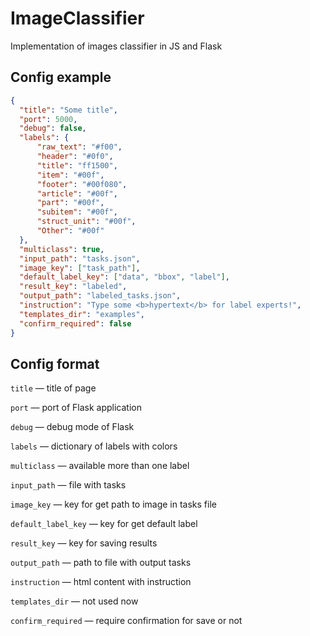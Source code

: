 # ImageClassifier
Implementation of images classifier in JS and Flask

## Config example
```json
{
  "title": "Some title",
  "port": 5000,
  "debug": false,
  "labels": {
      "raw_text": "#f00",
      "header": "#0f0",
      "title": "ff1500",
      "item": "#00f",
      "footer": "#00f080",
      "article": "#00f",
      "part": "#00f",
      "subitem": "#00f",
      "struct_unit": "#00f",
      "Other": "#00f"
  },
  "multiclass": true,
  "input_path": "tasks.json",
  "image_key": ["task_path"],
  "default_label_key": ["data", "bbox", "label"],
  "result_key": "labeled",
  "output_path": "labeled_tasks.json",
  "instruction": "Type some <b>hypertext</b> for label experts!",
  "templates_dir": "examples",
  "confirm_required": false
}
```
## Config format
`title` — title of page

```port``` — port of Flask application

```debug``` — debug mode of Flask

```labels``` — dictionary of labels with colors

```multiclass``` — available more than one label

```input_path``` — file with tasks

```image_key``` — key for get path to image in tasks file

```default_label_key``` — key for get default label

```result_key``` — key for saving results

```output_path``` — path to file with output tasks

```instruction``` — html content with instruction

```templates_dir``` — not used now

```confirm_required``` — require confirmation for save or not